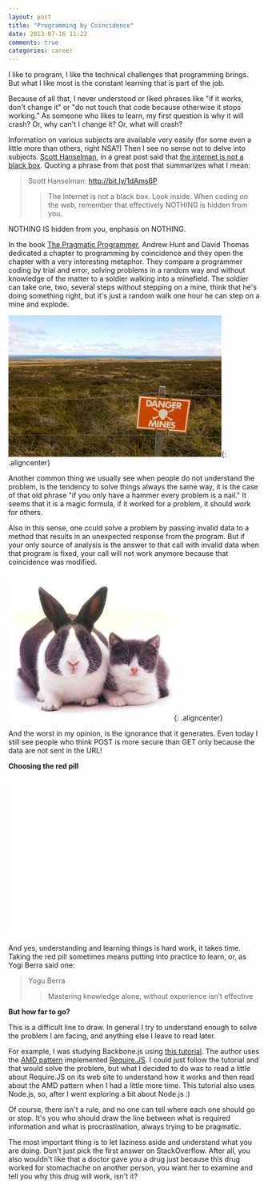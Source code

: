 ```yaml
---
layout: post
title: "Programming by Coincidence"
date: 2013-07-16 11:22
comments: true
categories: career
---
```

I like to program, I like the technical challenges that programming brings. But what I like most is the constant learning that is part of the job.

Because of all that, I never understood or liked phrases like "if it works, don't change it" or "do not touch that code because otherwise it stops working." As someone who likes to learn, my first question is why it will crash? Or, why can't I change it? Or, what will crash?

Information on various subjects are available very easily (for some even a little more than others, right NSA?) Then I see no sense not to delve into subjects. [Scott Hanselman](http://www.hanselman.com/), in a great post said that [the internet is not a black box](http://vintem.me/1dAms6P). Quoting a phrase from that post that summarizes what I mean:

> Scott Hanselman: http://bit.ly/1dAms6P
>> The Internet is not a black box. Look inside.
>> When coding on the web, remember that effectively NOTHING is hidden from you.

NOTHING IS hidden from you, enphasis on NOTHING.

In the book [The Pragmatic Programmer](http://www.amazon.com/gp/product/020161622X/ref=as_li_ss_tl?ie=UTF8&camp=1789&creative=390957&creativeASIN=020161622X&linkCode=as2&tag=tempcodi0f-20), Andrew Hunt and David Thomas dedicated a chapter to programming by coincidence and they open the chapter with a very interesting metaphor. They compare a programmer coding by trial and error, solving problems in a random way and without knowledge of the matter to a soldier walking into a minefield. The soldier can take one, two, several steps without stepping on a mine, think that he's doing something right, but it's just a random walk one hour he can step on a mine and explode.

![Minefield](/images/2013/07/falklands-minefield1.jpg){: .aligncenter}

Another common thing we usually see when people do not understand the problem, is the tendency to solve things always the same way, it is the case of that old phrase "if you only have a hammer every problem is a nail." It seems that it is a magic formula, if it worked for a problem, it should work for others.

Also in this sense, one cculd solve a problem by passing invalid data
to a method that results in an unexpected response from the program. But if your only source of analysis is the answer to that call with invalid data when that program is fixed, your call will not work anymore because that coincidence was modified.

![Looks like a rabbit, but...](/images/2013/07/coincidence1.jpg){: .aligncenter}

And the worst in my opinion, is the ignorance that it generates. Even today I still see people who think POST is more secure than GET only because the data are not sent in the URL!

**Choosing the red pill**

<iframe src="//www.youtube.com/embed/xFhn_GUAhGU" frameborder="0" width="420" height="315" style="visibility: visible;"></iframe>

And yes, understanding and learning things is hard work, it takes time. Taking the red pill sometimes means putting into practice to learn, or, as Yogi Berra said one:

> Yogu Berra
>> Mastering knowledge alone, without experience isn’t effective

**But how far to go?**

This is a difficult line to draw. In general I try to understand enough to solve the problem I am facing, and anything else I leave to read later.

For example, I was studying Backbone.js using [this tutorial](http://vintem.me/12QNKkh). The author uses the [AMD pattern](http://vintem.me/15yM296) implemented [Require.JS](http://requirejs.org/). I could just follow the tutorial and that would solve the problem, but what I decided to do was to read a little about Require.JS on its web site to understand how it works and then read about the AMD pattern when I had a little more time. This tutorial also uses Node.js, so, after I went exploring a bit about Node.js :)

Of course, there isn't a rule, and no one can tell where each one should go or stop. It's you who should draw the line between what is required information and what is procrastination, always trying to be pragmatic.

The most important thing is to let laziness aside and understand what you are doing. Don't just pick the first answer on StackOverflow. After all, you also wouldn't like that a doctor gave you a drug just because this drug worked for stomachache on another person, you want her to examine and tell you why this drug will work, isn't it?
